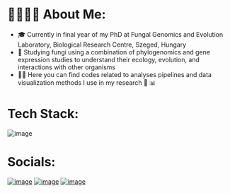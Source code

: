# 👩‍💻🔎🧬 **About Me**:
- 🎓 Currently in final year of my PhD at Fungal Genomics and Evolution Laboratory, Biological Research Centre, Szeged, Hungary
- 👀 Studying fungi using a combination of phylogenomics and gene expression studies to understand their ecology, evolution, and interactions with other organisms
- 👩‍💻 Here you can find codes related to analyses pipelines and data visualization methods I use in my research 📄 📊

# Tech Stack:
![image](https://user-images.githubusercontent.com/110894234/208121828-f7042f72-ed33-4d8c-8200-239ee3200a47.png)


# Socials:
[![image](https://user-images.githubusercontent.com/110894234/208124388-355e226d-a70d-4103-8414-27d96cfb209f.png)](https://scholar.google.com/citations?user=JGT7_oIAAAAJ&hl=en)
[![image](https://user-images.githubusercontent.com/110894234/208124286-054e87c1-cbff-441a-8481-7d83222eb9b3.png)](https://twitter.com/nehasahu486_)
[![image](https://user-images.githubusercontent.com/110894234/208124335-2167bc7f-58d7-4379-8957-8f7e2e8958ee.png)](https://www.linkedin.com/in/nehasahu486/)
